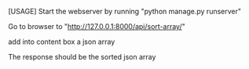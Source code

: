 [USAGE]
Start the webserver by running 
"python manage.py runserver"

Go to browser to "http://127.0.0.1:8000/api/sort-array/"

add into content box a json array

The response should be the sorted json array